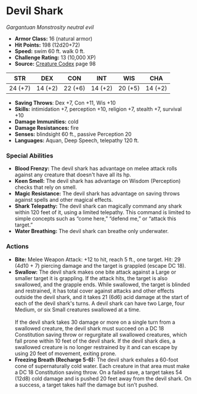 # Devil Shark

*Gargantuan* *Monstrosity* *neutral evil*

- **Armor Class:** 16 (natural armor)
- **Hit Points:** 198 (12d20+72)
- **Speed:** swim 60 ft. walk 0 ft.
- **Challenge Rating:** 13 (10,000 XP)
- **Source:** [Creature Codex](https://koboldpress.com/kpstore/product/creature-codex-for-5th-edition-dnd) page 98

| STR | DEX | CON | INT | WIS | CHA |
| --- | --- | --- | --- | --- | --- |
| 24 (+7) | 14 (+2) | 22 (+6) | 14 (+2) | 20 (+5) | 14 (+2) |

- **Saving Throws**: Dex +7, Con +11, Wis +10
- **Skills:** intimidation +7, perception +10, religion +7, stealth +7, survival +10
- **Damage Immunities:** cold
- **Damage Resistances:** fire
- **Senses:** blindsight 60 ft., passive Perception 20
- **Languages:** Aquan, Deep Speech, telepathy 120 ft.
### Special Abilities
- **Blood Frenzy:** The devil shark has advantage on melee attack rolls against any creature that doesn't have all its hp.
- **Keen Smell:** The devil shark has advantage on Wisdom (Perception) checks that rely on smell.
- **Magic Resistance:** The devil shark has advantage on saving throws against spells and other magical effects.
- **Shark Telepathy:** The devil shark can magically command any shark within 120 feet of it, using a limited telepathy. This command is limited to simple concepts such as “come here,” “defend me,” or “attack this target.”
- **Water Breathing:** The devil shark can breathe only underwater.
### Actions
- **Bite:** Melee Weapon Attack: +12 to hit, reach 5 ft., one target. Hit: 29 (4d10 + 7) piercing damage and the target is grappled (escape DC 18).
- **Swallow:** The devil shark makes one bite attack against a Large or smaller target it is grappling. If the attack hits, the target is also swallowed, and the grapple ends. While swallowed, the target is blinded and restrained, it has total cover against attacks and other effects outside the devil shark, and it takes 21 (6d6) acid damage at the start of each of the devil shark's turns. A devil shark can have two Large, four Medium, or six Small creatures swallowed at a time. <br><br>If the devil shark takes 30 damage or more on a single turn from a swallowed creature, the devil shark must succeed on a DC 18 Constitution saving throw or regurgitate all swallowed creatures, which fall prone within 10 feet of the devil shark. If the devil shark dies, a swallowed creature is no longer restrained by it and can escape by using 20 feet of movement, exiting prone.
- **Freezing Breath (Recharge 5-6):** The devil shark exhales a 60-foot cone of supernaturally cold water. Each creature in that area must make a DC 18 Constitution saving throw. On a failed save, a target takes 54 (12d8) cold damage and is pushed 20 feet away from the devil shark. On a success, a target takes half the damage but isn't pushed.


